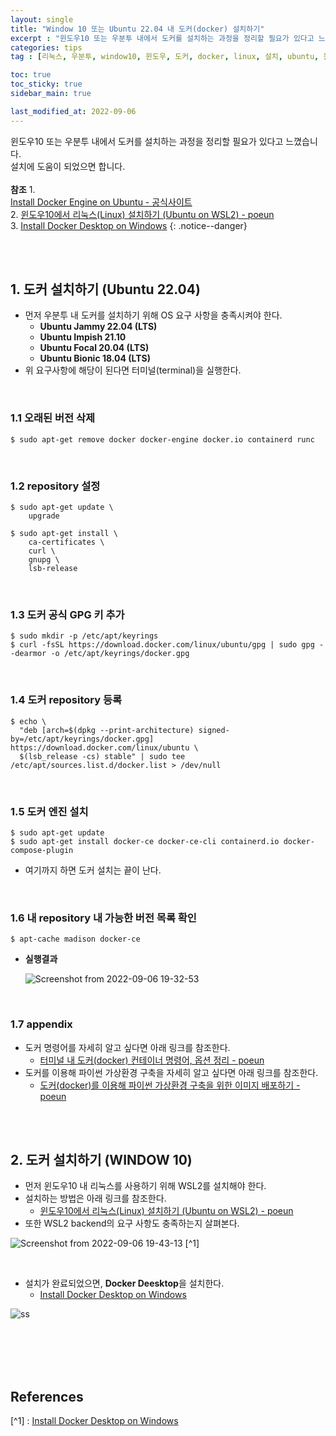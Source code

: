 ```yaml
---
layout: single
title: "Window 10 또는 Ubuntu 22.04 내 도커(docker) 설치하기"
excerpt : "윈도우10 또는 우분투 내에서 도커를 설치하는 과정을 정리할 필요가 있다고 느꼈습니다. 설치에 도움이 되었으면 합니다."
categories: tips
tag : [리눅스, 우분투, window10, 윈도우, 도커, docker, linux, 설치, ubuntu, 윈도우10, \22.04, wsl2, docker desktop]

toc: true
toc_sticky: true
sidebar_main: true

last_modified_at: 2022-09-06
---
```


윈도우10 또는 우분투 내에서 도커를 설치하는 과정을 정리할 필요가 있다고 느꼈습니다. <br> 설치에 도움이 되었으면 합니다. <br><br> **참조** 1. <br> [Install Docker Engine on Ubuntu - 공식사이트](https://docs.docker.com/engine/install/ubuntu/#install-using-the-repository) <br> 2. [윈도우10에서 리눅스(Linux) 설치하기 (Ubuntu on WSL2) - poeun](https://ingu627.github.io/tips/install_ubuntu/) <br> 3. [Install Docker Desktop on Windows](https://docs.docker.com/desktop/install/windows-install/)
{: .notice--danger} 

<br>
<br>

## 1. 도커 설치하기 (Ubuntu 22.04)

- 먼저 우분투 내 도커를 설치하기 위해 OS 요구 사항을 충족시켜야 한다.
  - **Ubuntu Jammy 22.04 (LTS)**
  - **Ubuntu Impish 21.10**
  - **Ubuntu Focal 20.04 (LTS)**
  - **Ubuntu Bionic 18.04 (LTS)**
- 위 요구사항에 해당이 된다면 터미널(terminal)을 실행한다.

<br>

### 1.1 오래된 버전 삭제

```shell
$ sudo apt-get remove docker docker-engine docker.io containerd runc
```

<br>

### 1.2 repository 설정

```shell
$ sudo apt-get update \
    upgrade

$ sudo apt-get install \
    ca-certificates \
    curl \
    gnupg \
    lsb-release
```

<br>

### 1.3 도커 공식 GPG 키 추가

```shell
$ sudo mkdir -p /etc/apt/keyrings
$ curl -fsSL https://download.docker.com/linux/ubuntu/gpg | sudo gpg --dearmor -o /etc/apt/keyrings/docker.gpg
```

<br>

### 1.4 도커 repository 등록

```shell
$ echo \
  "deb [arch=$(dpkg --print-architecture) signed-by=/etc/apt/keyrings/docker.gpg] https://download.docker.com/linux/ubuntu \
  $(lsb_release -cs) stable" | sudo tee /etc/apt/sources.list.d/docker.list > /dev/null
```

<br>

### 1.5 도커 엔진 설치

```shell
$ sudo apt-get update
$ sudo apt-get install docker-ce docker-ce-cli containerd.io docker-compose-plugin
```

- 여기까지 하면 도커 설치는 끝이 난다.

<br>

### 1.6 내 repository 내 가능한 버전 목록 확인

```shell
$ apt-cache madison docker-ce
```

- **실행결과**

    ![Screenshot from 2022-09-06 19-32-53](https://user-images.githubusercontent.com/78655692/188613643-bc66f127-8d29-4cd6-9e14-b11652dbbe9b.png)

<br>

### 1.7 appendix

- 도커 명령어를 자세히 알고 싶다면 아래 링크를 참조한다.
  - [터미널 내 도커(docker) 컨테이너 명령어, 옵션 정리 - poeun](https://ingu627.github.io/docker/docker_command/)
- 도커를 이용해 파이썬 가상환경 구축을 자세히 알고 싶다면 아래 링크를 참조한다.
  - [도커(docker)를 이용해 파이썬 가상환경 구축을 위한 이미지 배포하기 - poeun](https://ingu627.github.io/docker/docker_overview_venv/)

<br>
<br>

## 2. 도커 설치하기 (WINDOW 10)

- 먼저 윈도우10 내 리눅스를 사용하기 위해 WSL2를 설치해야 한다.
- 설치하는 방법은 아래 링크를 참조한다.
  - [윈도우10에서 리눅스(Linux) 설치하기 (Ubuntu on WSL2) - poeun](https://ingu627.github.io/tips/install_ubuntu/)
- 또한 WSL2 backend의 요구 사항도 충족하는지 살펴본다.

![Screenshot from 2022-09-06 19-43-13](https://user-images.githubusercontent.com/78655692/188615539-4843b1ea-eb24-40d6-ad4d-51283a1a49fa.png) [^1]


<br>

- 설치가 완료되었으면, **Docker Deesktop**을 설치한다.
  - [Install Docker Desktop on Windows](https://docs.docker.com/desktop/install/windows-install/)

![ss](https://user-images.githubusercontent.com/78655692/188615378-13cd3547-23e6-4cb0-ad04-630af651e859.png)



<br>
<br>
<br>
<br>

## References

[^1] : [Install Docker Desktop on Windows](https://docs.docker.com/desktop/install/windows-install/)